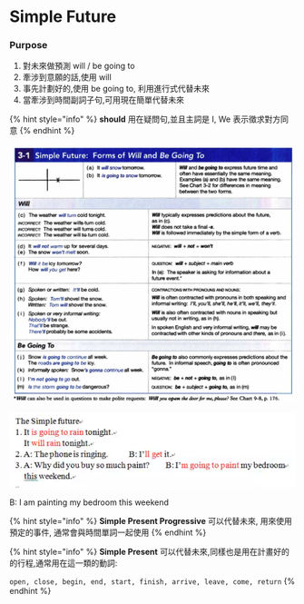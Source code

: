 # Simple Future

### Purpose

1. 對未來做預測 will / be going to
2. 牽涉到意願的話,使用 will
3. 事先計劃好的,使用 be going to, 利用進行式代替未來
4. 當牽涉到時間副詞子句,可用現在簡單代替未來

{% hint style="info" %}
**should** 用在疑問句,並且主詞是 I, We 表示徵求對方同意
{% endhint %}

![](../.gitbook/assets/screen-shot-2021-07-28-at-4.00.19-pm.png)

![](../.gitbook/assets/screen-shot-2021-07-21-at-9.15.12-pm.png)

B: I am painting my bedroom this weekend

{% hint style="info" %}
**Simple Present Progressive** 可以代替未來, 用來使用預定的事件, 通常會與時間單詞一起使用
{% endhint %}

{% hint style="info" %}
**Simple Present** 可以代替未來,同樣也是用在計畫好的的行程,通常用在這一類的動詞:

`open, close, begin, end, start, finish, arrive, leave, come, return`
{% endhint %}

